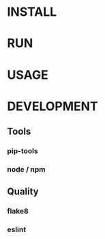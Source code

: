 # INSTALL

# RUN

# USAGE

# DEVELOPMENT

## Tools

### pip-tools

### node / npm

## Quality

### flake8

### eslint
